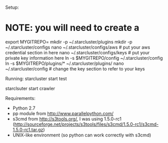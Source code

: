 
Setup:
# NOTE: you will need to create a 
export MYGITREPO=<base directory of this git repository>
mkdir -p ~/.starcluster/plugins
mkdir -p ~/.starcluster/configs 
nano ~/.starcluster/configs/aws # put your aws credential section in here
nano ~/.starcluster/configs/keys # put your private key information here
ln -s $MYGITREPO/config ~/.starcluster/config
ln -s $MYGITREPO/plugins/* ~/.starcluster/plugins/
nano ~/.starcluster/config # change the key section to refer to your keys

Running:
starcluster start test

starclsuter start crawler

Requirements:
* Python 2.7
* pp module from http://www.parallelpython.com/
* s3cmd from http://s3tools.org/, I was using 1.5.0-rc1 (http://sourceforge.net/projects/s3tools/files/s3cmd/1.5.0-rc1/s3cmd-1.5.0-rc1.tar.gz)
* UNIX-like environment (so python can work correctly with s3cmd)
